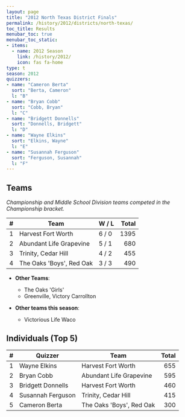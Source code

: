 ```yaml
---
layout: page
title: "2012 North Texas District Finals"
permalink: /history/2012/districts/north-texas/
toc_title: Results
menubar_toc: true
menubar_toc_static:
- items:
  - name: 2012 Season
    link: /history/2012/
    icon: fas fa-home
type: t
season: 2012
quizzers:
- name: "Cameron Berta"
  sort: "Berta, Cameron"
  l: "B"
- name: "Bryan Cobb"
  sort: "Cobb, Bryan"
  l: "C"
- name: "Bridgett Donnells"
  sort: "Donnells, Bridgett"
  l: "D"
- name: "Wayne Elkins"
  sort: "Elkins, Wayne"
  l: "E"
- name: "Susannah Ferguson"
  sort: "Ferguson, Susannah"
  l: "F"
---
```


## Teams

*Championship and Middle School Division teams competed in the Championship bracket.*

|    # | Team                     | W / L | Total |
| ---: | ------------------------ | ----- | ----: |
|    1 | Harvest Fort Worth       | 6 / 0 |  1395 |
|    2 | Abundant Life Grapevine  | 5 / 1 |   680 |
|    3 | Trinity, Cedar Hill      | 4 / 2 |   455 |
|    4 | The Oaks 'Boys', Red Oak | 3 / 3 |   490 |

* **Other Teams**:
    * The Oaks 'Girls'
    * Greenville, Victory Carrollton

* **Other teams this season**:
    * Victorious Life Waco

## Individuals (Top 5)

|    # | Quizzer           | Team                     | Total |
| ---: | ----------------- | ------------------------ | ----: |
|    1 | Wayne Elkins      | Harvest Fort Worth       |   655 |
|    2 | Bryan Cobb        | Abundant Life Grapevine  |   595 |
|    3 | Bridgett Donnells | Harvest Fort Worth       |   460 |
|    4 | Susannah Ferguson | Trinity, Cedar Hill      |   415 |
|    5 | Cameron Berta     | The Oaks 'Boys', Red Oak |   300 |